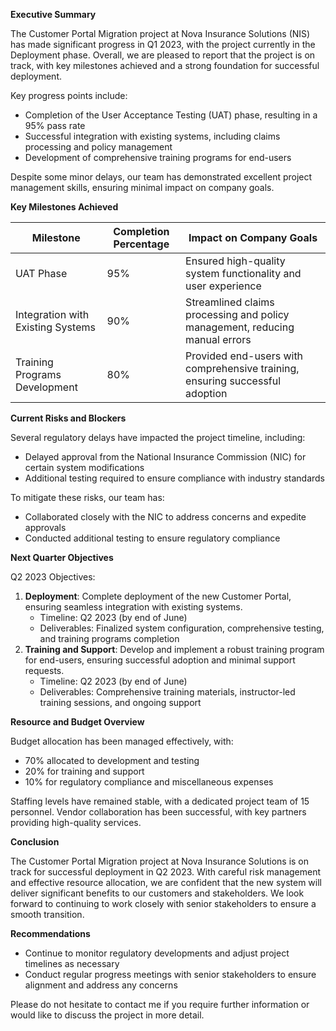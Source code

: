 **Executive Summary**

The Customer Portal Migration project at Nova Insurance Solutions (NIS) has made significant progress in Q1 2023, with the project currently in the Deployment phase. Overall, we are pleased to report that the project is on track, with key milestones achieved and a strong foundation for successful deployment.

Key progress points include:

* Completion of the User Acceptance Testing (UAT) phase, resulting in a 95% pass rate
* Successful integration with existing systems, including claims processing and policy management
* Development of comprehensive training programs for end-users

Despite some minor delays, our team has demonstrated excellent project management skills, ensuring minimal impact on company goals.

**Key Milestones Achieved**

| Milestone | Completion Percentage | Impact on Company Goals |
| --- | --- | --- |
| UAT Phase | 95% | Ensured high-quality system functionality and user experience |
| Integration with Existing Systems | 90% | Streamlined claims processing and policy management, reducing manual errors |
| Training Programs Development | 80% | Provided end-users with comprehensive training, ensuring successful adoption |

**Current Risks and Blockers**

Several regulatory delays have impacted the project timeline, including:

* Delayed approval from the National Insurance Commission (NIC) for certain system modifications
* Additional testing required to ensure compliance with industry standards

To mitigate these risks, our team has:

* Collaborated closely with the NIC to address concerns and expedite approvals
* Conducted additional testing to ensure regulatory compliance

**Next Quarter Objectives**

Q2 2023 Objectives:

1. **Deployment**: Complete deployment of the new Customer Portal, ensuring seamless integration with existing systems.
	* Timeline: Q2 2023 (by end of June)
	* Deliverables: Finalized system configuration, comprehensive testing, and training programs completion
2. **Training and Support**: Develop and implement a robust training program for end-users, ensuring successful adoption and minimal support requests.
	* Timeline: Q2 2023 (by end of June)
	* Deliverables: Comprehensive training materials, instructor-led training sessions, and ongoing support

**Resource and Budget Overview**

Budget allocation has been managed effectively, with:

* 70% allocated to development and testing
* 20% for training and support
* 10% for regulatory compliance and miscellaneous expenses

Staffing levels have remained stable, with a dedicated project team of 15 personnel. Vendor collaboration has been successful, with key partners providing high-quality services.

**Conclusion**

The Customer Portal Migration project at Nova Insurance Solutions is on track for successful deployment in Q2 2023. With careful risk management and effective resource allocation, we are confident that the new system will deliver significant benefits to our customers and stakeholders. We look forward to continuing to work closely with senior stakeholders to ensure a smooth transition.

**Recommendations**

* Continue to monitor regulatory developments and adjust project timelines as necessary
* Conduct regular progress meetings with senior stakeholders to ensure alignment and address any concerns

Please do not hesitate to contact me if you require further information or would like to discuss the project in more detail.